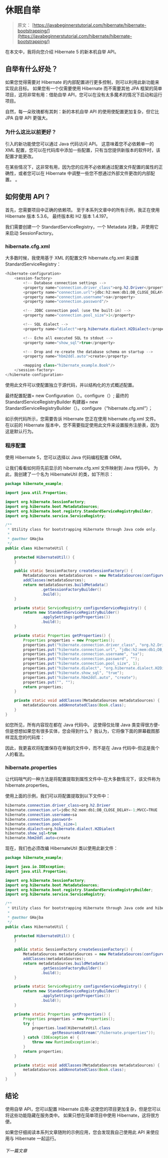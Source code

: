 # 休眠自举

> 原文： [https://javabeginnerstutorial.com/hibernate/hibernate-bootstrapping/](https://javabeginnerstutorial.com/hibernate/hibernate-bootstrapping/)

在本文中，我将向您介绍 Hibernate 5 的新本机自举 API。

## 自举有什么好处？

如果您觉得需要对 Hibernate 的内部配置进行更多控制，则可以利用此新功能来实现此目标。 如果您有一个仅需要使用 Hibernate 而不需要其他 JPA 框架的简单项目，这将非常有用：借助自举 API，您可以在没有太多魔术的情况下启动和运行项目。

自然，每一朵玫瑰都有其刺：新的本机自举 API 的使用使配置更加复杂，但它比 JPA 自举 API 更强大。

### 为什么这比以前更好？

引入的新功能使您可以通过 Java 代码访问 API。 这意味着您不必依赖单一的 XML 配置，您可以在代码库中添加一些配置，只有当您提供新版本的软件时，该配置才能更改。

在某些情况下，这非常有用，因为您的应用不必依赖通过配置文件配置的属性的正确性，或者您可以在 Hibernate 中调整一些您不想通过外部文件更改的内部配置。 。

## 如何使用 API​​？

首先，您需要项目中正确的依赖项。 至于本系列文章中的所有示例，我正在使用 Hibernate 版本 5.3.6。 最终版本和 H2 版本 1.4.197。

我们需要创建一个 StandardServiceRegistry，一个 Metadata 对象，并使用它来启动 SessionFactory。

### hibernate.cfg.xml

大多数时候，我使用基于 XML 的配置文件 hibernate.cfg.xml 来设置 StandardServiceRegistry：

```java
<hibernate-configuration>
    <session-factory>
        <!-- Database connection settings -->
        <property name="connection.driver_class">org.h2.Driver</property>
        <property name="connection.url">jdbc:h2:mem:db1;DB_CLOSE_DELAY=-1;MVCC=TRUE</property>
        <property name="connection.username">sa</property>
        <property name="connection.password"/>

        <!-- JDBC connection pool (use the built-in) -->
        <property name="connection.pool_size">1</property>

        <!-- SQL dialect -->
        <property name="dialect">org.hibernate.dialect.H2Dialect</property>

        <!-- Echo all executed SQL to stdout -->
        <property name="show_sql">true</property>

        <!-- Drop and re-create the database schema on startup -->
        <property name="hbm2ddl.auto">create</property>

        <mapping class="hibernate_example.Book"/>
    </session-factory>
</hibernate-configuration>
```

使用此文件可以使配置独立于源代码，并以结构化的方式概述配置。

最终配置配置= new Configuration（）。configure（）;
最终的 StandardServiceRegistryBuilder 构建器= new StandardServiceRegistryBuilder（）。configure（“hibernate.cfg.xml”）；

如示例代码所示，您需要告诉 Hibernate 您正在使用 hibernate.cfg.xml 文件。 在以前的 Hibernate 版本中，您不需要指定使用此文件来设置服务注册表，因为这是默认行为。

### 程序配置

使用 Hibernate 5，您可以选择以 Java 代码编程配置 ORM。

让我们看看如何将先前显示的 hibernate.cfg.xml 文件映射到 Java 代码中。 为此，我创建了一个名为 HibernateUtil 的类，如下所示：

```java
package hibernate_example;

import java.util.Properties;

import org.hibernate.SessionFactory;
import org.hibernate.boot.MetadataSources;
import org.hibernate.boot.registry.StandardServiceRegistryBuilder;
import org.hibernate.service.ServiceRegistry;

/**
 * Utility class for bootstrapping Hibernate through Java code only.
 *
 * @author GHajba
 */
public class HibernateUtil {

    protected HibernateUtil() {
    }

    public static SessionFactory createSessionFactory() {
        MetadataSources metadataSources = new MetadataSources(configureServiceRegistry());
        addClasses(metadataSources);
        return metadataSources.buildMetadata()
                .getSessionFactoryBuilder()
                .build();
    }

    private static ServiceRegistry configureServiceRegistry() {
        return new StandardServiceRegistryBuilder()
                .applySettings(getProperties())
                .build();
    }

    private static Properties getProperties() {
        Properties properties = new Properties();
        properties.put("hibernate.connection.driver_class", "org.h2.Driver");
        properties.put("hibernate.connection.url", "jdbc:h2:mem:db1;DB_CLOSE_DELAY=-1;MVCC=TRUE");
        properties.put("hibernate.connection.username", "sa");
        properties.put("hibernate.connection.password", "");
        properties.put("hibernate.connection.pool_size", 1);
        properties.put("hibernate.dialect", "org.hibernate.dialect.H2Dialect");
        properties.put("hibernate.show_sql", "true");
        properties.put("hibernate.hbm2ddl.auto", "create");
        properties.put("", "");
        return properties;
    }

    private static void addClasses(MetadataSources metadataSources) {
        metadataSources.addAnnotatedClass(Book.class);
    }
}
```

如您所见，所有内容现在都在 Java 代码中。 这使得仅处理 Java 类变得很方便-但是想想如果您有很多实体，您会得到什么？ 我认为，它将像下面的屏幕截图那样混乱您的代码库：

因此，我更喜欢将配置保存在单独的文件中，而不是在 Java 代码中-但这是我个人的看法。

### hibernate.properties

让代码喘气的一种方法是将配置提取到属性文件中-在大多数情况下，该文件称为 hibernate.properties。

使用上面的示例，我们可以将配置提取到以下文件中：

```java
hibernate.connection.driver_class=org.h2.Driver
hibernate.connection.url=jdbc:h2:mem:db1;DB_CLOSE_DELAY=-1;MVCC=TRUE
hibernate.connection.username=sa
hibernate.connection.password=
hibernate.connection.pool_size=1
hibernate.dialect=org.hibernate.dialect.H2Dialect
hibernate.show_sql=true
hibernate.hbm2ddl.auto=create
```

现在，我们也必须改编 HibernateUtil 类以使用此新文件：

```java
package hibernate_example;

import java.io.IOException;
import java.util.Properties;

import org.hibernate.SessionFactory;
import org.hibernate.boot.MetadataSources;
import org.hibernate.boot.registry.StandardServiceRegistryBuilder;
import org.hibernate.service.ServiceRegistry;

/**
 * Utility class for bootstrapping Hibernate through Java code and hibernate.properties file.
 *
 * @author GHajba
 */
public class HibernateUtil {

    protected HibernateUtil() {
    }

    public static SessionFactory createSessionFactory() {
        MetadataSources metadataSources = new MetadataSources(configureServiceRegistry());
        addClasses(metadataSources);
        return metadataSources.buildMetadata()
                .getSessionFactoryBuilder()
                .build();
    }

    private static ServiceRegistry configureServiceRegistry() {
        return new StandardServiceRegistryBuilder()
                .applySettings(getProperties())
                .build();
    }

    private static Properties getProperties() {
        Properties properties = new Properties();
        try {
            properties.load(HibernateUtil.class
                    .getResourceAsStream("/hibernate.properties"));
        } catch (IOException e) {
            throw new RuntimeException(e);
        }
        return properties;
    }

    private static void addClasses(MetadataSources metadataSources) {
        metadataSources.addAnnotatedClass(Book.class);
    }
}
```

## 结论

使用自举 API，您可以配置 Hibernate 应用-这使您的项目更加复杂，但是您可以将这些功能隐藏在服务类中。 如果只想在简单项目中使用 Hibernate，这将很方便。

如果您仔细阅读本系列文章随附的示例应用，您会发现我自己使用此 API 来使应用与 Hibernate 一起运行。

###### 下一篇文章